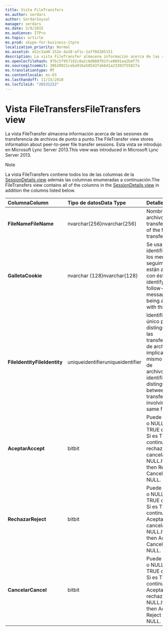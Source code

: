 ```yaml
---
title: Vista FileTransfers
ms.author: serdars
author: SerdarSoysal
manager: serdars
ms.date: 3/9/2015
ms.audience: ITPro
ms.topic: article
ms.prod: skype-for-business-itpro
localization_priority: Normal
ms.assetid: e52c3ad0-152e-4a18-af1c-1aff0d205151
description: La vista FileTransfer almacena información acerca de las sesiones de transferencia de archivos de punto a punto. Esta vista se introdujo en Microsoft Lync Server 2013.
ms.openlocfilehash: 97bc5f957192c8a2c6d888f81fce0891aa2b4f75
ms.sourcegitcommit: 30620021ceba916a505437ab641a23393f55827a
ms.translationtype: MT
ms.contentlocale: es-ES
ms.lasthandoff: 11/15/2018
ms.locfileid: "26531222"
---
```

# <a name="filetransfers-view"></a><span data-ttu-id="1ad18-104">Vista FileTransfers</span><span class="sxs-lookup"><span data-stu-id="1ad18-104">FileTransfers view</span></span>
 
<span data-ttu-id="1ad18-105">La vista FileTransfer almacena información acerca de las sesiones de transferencia de archivos de punto a punto.</span><span class="sxs-lookup"><span data-stu-id="1ad18-105">The FileTransfer view stores information about peer-to-peer file transfer sessions.</span></span> <span data-ttu-id="1ad18-106">Esta vista se introdujo en Microsoft Lync Server 2013.</span><span class="sxs-lookup"><span data-stu-id="1ad18-106">This view was introduced in Microsoft Lync Server 2013.</span></span>
  
> [!NOTE]
> <span data-ttu-id="1ad18-107">La vista FileTransfers contiene todos los de las columnas de la [SessionDetails view](sessiondetails-0.md) además las columnas enumeradas a continuación.</span><span class="sxs-lookup"><span data-stu-id="1ad18-107">The FileTransfers view contains all of the columns in the [SessionDetails view](sessiondetails-0.md) in addition the columns listed below.</span></span>
  
|<span data-ttu-id="1ad18-108">**Columna**</span><span class="sxs-lookup"><span data-stu-id="1ad18-108">**Column**</span></span>|<span data-ttu-id="1ad18-109">**Tipo de datos**</span><span class="sxs-lookup"><span data-stu-id="1ad18-109">**Data Type**</span></span>|<span data-ttu-id="1ad18-110">**Detalles**</span><span class="sxs-lookup"><span data-stu-id="1ad18-110">**Details**</span></span>|
|:-----|:-----|:-----|
|<span data-ttu-id="1ad18-111">**FileName**</span><span class="sxs-lookup"><span data-stu-id="1ad18-111">**FileName**</span></span> <br/> |<span data-ttu-id="1ad18-112">nvarchar(256)</span><span class="sxs-lookup"><span data-stu-id="1ad18-112">nvarchar(256)</span></span>  <br/> |<span data-ttu-id="1ad18-113">Nombre del archivo transferido.</span><span class="sxs-lookup"><span data-stu-id="1ad18-113">Name of the file transferred.</span></span>  <br/> |
|<span data-ttu-id="1ad18-114">**Galleta**</span><span class="sxs-lookup"><span data-stu-id="1ad18-114">**Cookie**</span></span> <br/> |<span data-ttu-id="1ad18-115">nvarchar (128)</span><span class="sxs-lookup"><span data-stu-id="1ad18-115">nvarchar(128)</span></span>  <br/> |<span data-ttu-id="1ad18-116">Se usa para identificar todos los mensajes de seguimiento que están asociadas con éste.</span><span class="sxs-lookup"><span data-stu-id="1ad18-116">Used to identify every follow-up message as being associated with this one.</span></span>  <br/> |
|<span data-ttu-id="1ad18-117">**FileIdentity**</span><span class="sxs-lookup"><span data-stu-id="1ad18-117">**FileIdentity**</span></span> <br/> |<span data-ttu-id="1ad18-118">uniqueidentifier</span><span class="sxs-lookup"><span data-stu-id="1ad18-118">uniqueidentifier</span></span>  <br/> |<span data-ttu-id="1ad18-119">Identificador único para distinguir entre las transferencias de archivos que implican el mismo nombre de archivo.</span><span class="sxs-lookup"><span data-stu-id="1ad18-119">Unique identifier to distinguish between file transfers involving the same file name.</span></span>  <br/> |
|<span data-ttu-id="1ad18-120">**Aceptar**</span><span class="sxs-lookup"><span data-stu-id="1ad18-120">**Accept**</span></span> <br/> |<span data-ttu-id="1ad18-121">bit</span><span class="sxs-lookup"><span data-stu-id="1ad18-121">bit</span></span>  <br/> |<span data-ttu-id="1ad18-122">Puede ser TRUE o NULL.</span><span class="sxs-lookup"><span data-stu-id="1ad18-122">Can be TRUE or NULL.</span></span> <span data-ttu-id="1ad18-123">Si es TRUE, a continuación, rechazar y cancelar será NULL.</span><span class="sxs-lookup"><span data-stu-id="1ad18-123">If TRUE, then Reject and Cancel will be NULL.</span></span>  <br/> |
|<span data-ttu-id="1ad18-124">**Rechazar**</span><span class="sxs-lookup"><span data-stu-id="1ad18-124">**Reject**</span></span> <br/> |<span data-ttu-id="1ad18-125">bit</span><span class="sxs-lookup"><span data-stu-id="1ad18-125">bit</span></span>  <br/> |<span data-ttu-id="1ad18-126">Puede ser TRUE o NULL.</span><span class="sxs-lookup"><span data-stu-id="1ad18-126">Can be TRUE or NULL.</span></span> <span data-ttu-id="1ad18-127">Si es TRUE, a continuación, Aceptar y cancelar será NULL.</span><span class="sxs-lookup"><span data-stu-id="1ad18-127">If TRUE, then Accept and Cancel will be NULL.</span></span>  <br/> |
|<span data-ttu-id="1ad18-128">**Cancelar**</span><span class="sxs-lookup"><span data-stu-id="1ad18-128">**Cancel**</span></span> <br/> |<span data-ttu-id="1ad18-129">bit</span><span class="sxs-lookup"><span data-stu-id="1ad18-129">bit</span></span>  <br/> |<span data-ttu-id="1ad18-130">Puede ser TRUE o NULL.</span><span class="sxs-lookup"><span data-stu-id="1ad18-130">Can be TRUE or NULL.</span></span> <span data-ttu-id="1ad18-131">Si es TRUE, a continuación, Aceptar y rechazar será NULL.</span><span class="sxs-lookup"><span data-stu-id="1ad18-131">If TRUE, then Accept and Reject will be NULL.</span></span>  <br/> |
   

